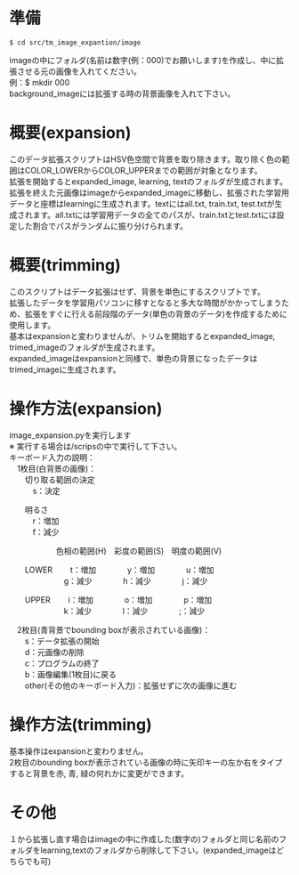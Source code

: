 # 準備  
    $ cd src/tm_image_expantion/image  
imageの中にフォルダ(名前は数字(例：000)でお願いします)を作成し、中に拡張させる元の画像を入れてください。  
    例：$ mkdir 000  
background_imageには拡張する時の背景画像を入れて下さい。  

# 概要(expansion)  
このデータ拡張スクリプトはHSV色空間で背景を取り除きます。取り除く色の範囲はCOLOR_LOWERからCOLOR_UPPERまでの範囲が対象となります。  
拡張を開始するとexpanded_image, learning, textのフォルダが生成されます。  
拡張を終えた元画像はimageからexpanded_imageに移動し、拡張された学習用データと座標はlearningに生成されます。textにはall.txt, train.txt, test.txtが生成されます。all.txtには学習用データの全てのパスが、train.txtとtest.txtには設定した割合でパスがランダムに振り分けられます。  

# 概要(trimming)  
このスクリプトはデータ拡張はせず、背景を単色にするスクリプトです。  
拡張したデータを学習用パソコンに移すとなると多大な時間がかかってしまうため、拡張をすぐに行える前段階のデータ(単色の背景のデータ)を作成するために使用します。  
基本はexpansionと変わりませんが、トリムを開始するとexpanded_image, trimed_imageのフォルダが生成されます。  
expanded_imageはexpansionと同様で、単色の背景になったデータはtrimed_imageに生成されます。  

# 操作方法(expansion)  
image_expansion.pyを実行します  
※ 実行する場合は/scripsの中で実行して下さい。  
キーボード入力の説明：  
　1枚目(白背景の画像)：  
　　切り取る範囲の決定  
　　　s：決定  

　　明るさ  
　　　r：増加    
　　　f：減少  
	
　　　　　　色相の範囲(H)　彩度の範囲(S)　明度の範囲(V)  

　　LOWER　　 t：増加　　　　y：増加　　　　u：増加  
　　　　　　　g：減少　　　　h：減少　　　　j：減少  

　　UPPER　　 i：増加　　　　o：増加　　　　p：増加  
　　　　　　　k：減少　　　　l：減少　　　　;：減少  



　2枚目(青背景でbounding boxが表示されている画像)：  
　　s：データ拡張の開始  
　　d：元画像の削除  
　　c：プログラムの終了  
　　b：画像編集(1枚目)に戻る  
　　other(その他のキーボード入力)：拡張せずに次の画像に進む  

# 操作方法(trimming)  
基本操作はexpansionと変わりません。  
2枚目のbounding boxが表示されている画像の時に矢印キーの左か右をタイプすると背景を赤, 青, 緑の何れかに変更ができます。  


# その他  
１から拡張し直す場合はimageの中に作成した(数字の)フォルダと同じ名前のフォルダをlearning,textのフォルダから削除して下さい。(expanded_imageはどちらでも可)  

